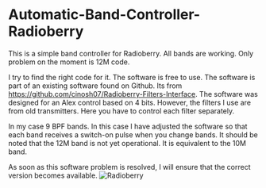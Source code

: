 # Automatic-Band-Controller-Radioberry
This is a simple band controller for Radioberry. 
All bands are working. Only problem on the moment is 12M code. 

I try to find the right code for it. 
The software is free to use. The software is part of an existing software found on Github. Its from https://github.com/cinosh07/Radioberry-Filters-Interface. The software was designed for an Alex control based on 4 bits. However, the filters I use are from old transmitters. Here you have to control each filter separately. 

In my case 9 BPF bands. In this case I have adjusted the software so that each band receives a switch-on pulse when you change bands. It should be noted that the 12M band is not yet operational. It is equivalent to the 10M band. 

As soon as this software problem is resolved, I will ensure that the correct version becomes available.
![Radioberry](https://github.com/user-attachments/assets/8289dc69-fd58-4663-ad1f-feed661922ef)

